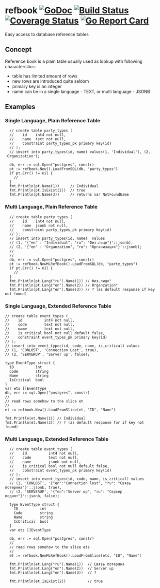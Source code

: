 # refbook [![GoDoc](https://godoc.org/github.com/refbook/axkit?status.svg)](https://godoc.org/github.com/axkit/refbook) [![Build Status](https://travis-ci.org/axkit/refbook.svg?branch=master)](https://travis-ci.org/axkit/refbook) [![Coverage Status](https://coveralls.io/repos/github/axkit/refbook/badge.svg)](https://coveralls.io/github/axkit/refbook) [![Go Report Card](https://goreportcard.com/badge/github.com/axkit/refbook)](https://goreportcard.com/report/github.com/axkit/refbook)

Easy access to database reference tables 

## Concept
Reference book is a plain table usually used as lookup with following characteristics:
* table has limited amount of rows
* new rows are introduced quite seldom
* primary key is an integer
* name can be in a single language - TEXT, or multi language - JSONB


## Examples
### Single Language, Plain Reference Table
```
  // create table party_types (
  //    id    int4 not null,
  //    name  text not null,
  //    constraint party_types_pk primary key(id)
  // ); 
  // insert into party_types(id, name) values(1, 'Individual'), (2, 'Organization');
  
  db, err := sql.Open("postgres", constr)
  pt := refbook.New().LoadFromSQL(db, "party_types")
  if pt.Err() != nil {
    // 
  }
  fmt.Println(pt.Name(1))     // Individual
  fmt.Println(pt.IsExist(2))  // true
  fmt.Println(pt.Name(3))     // returns var NotFoundName  
```
### Multi Language, Plain Reference Table
```
  // create table party_types (
  //    id    int4 not null,
  //    name  jsonb not null,
  //    constraint party_types_pk primary key(id)
  // ); 
  // insert into party_types(id, name)  values
  // (1, '{"en" : "Individual", "ru": "Физ.лицо"}'::jsonb), 
  // (2, '{"en" : "Organzation", "ru": "Организация"}'::jsonb);
  //
  // 
  db, err := sql.Open("postgres", constr)
  pt := refbook.NewMLRefBook().LoadFromSQL(db, "party_types")
  if pt.Err() != nil {
    // 
  }
  fmt.Println(pt.Lang("ru").Name(1)) // Физ.лицо"
  fmt.Println(pt.Lang("en").Name(2)) // Organzation"
  fmt.Println(pt.Lang("en").Name(3)) // ? (as default response if key not found)
```
### Single Language, Extended Reference Table
```
// create table event_types (
//    id          int4 not null,
//    code        text not null,
//    name        text not null,
//    is_critical bool not null default false,
//    constraint event_types_pk primary key(id)
// ); 
// insert into event_types(id, code, name, is_critical) values
// (1, 'CONLOST', 'Connection Lost', true), 
// (2, 'SERVERUP', 'Server up', false);

type EventType struct {
  ID          int
  Code        string
  Name        string
  IsCritical  bool  
}
var ets []EventType
db, err := sql.Open("postgres", constr)
//
// read rows somehow to the slice et
//
et := refbook.New().LoadFromSlice(et, "ID", "Name")

fmt.Println(et.Name(1)) // Individual
fmt.Println(et.Name(3)) // ? (as default response for if key not found)
```
### Multi Language, Extended Reference Table
```
  // create table event_types (
  //    id          int4 not null,
  //    code        text not null,
  //    name        jsonb not null,
  //    is_critical bool not null default false,
  //    constraint event_types_pk primary key(id)
  // ); 
  // insert into event_types(id, code, name, is_critical) values
  // (1, 'CONLOST', '{"en":"Connection lost", "ru": "Связь потеряна"}'::jsonb, true), 
  // (2, 'SERVERUP', '{"en":"Server up", "ru": "Сервер поднят"}'::jsonb, false);
  
  type EventType struct {
    ID          int
    Code        string
    Name        string
    IsCritical  bool  
  }
  var ets []EventType

  db, err := sql.Open("postgres", constr)
  //
  // read rows somehow to the slice ets
  //
  et := refbook.NewMLRefBook().LoadFromSlice(ets, "ID", "Name")
  
  fmt.Println(et.Lang("ru").Name(1))  // Связь потеряна
  fmt.Println(et.Lang("en").Name(2))  // Server up
  fmt.Println(et.Lang("en").Name(3))  // ? 

  fmt.Println(et.IsExist(2))          // true
```
